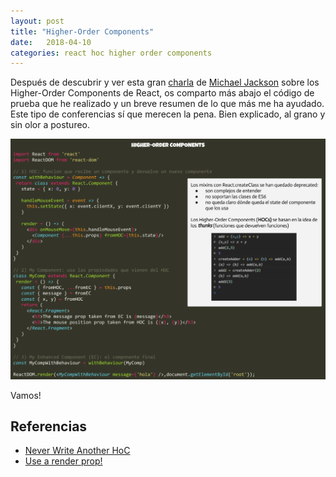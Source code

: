 ```yaml
---
layout: post
title: "Higher-Order Components"
date:   2018-04-10
categories: react hoc higher order components
---
```


Después de descubrir y ver esta gran [charla](https://youtu.be/BcVAq3YFiuc) de [Michael Jackson](https://github.com/mjackson) sobre los Higher-Order Components de React, os comparto más abajo el código de prueba que he realizado y un breve resumen de lo que más me ha ayudado. Este tipo de conferencias sí que merecen la pena. Bien explicado, al grano y sin olor a postureo.

![Higher-Order Components](../images/higher-order-components.png)

Vamos!

## Referencias

* [Never Write Another HoC](https://youtu.be/BcVAq3YFiuc)
* [Use a render prop!](https://cdb.reacttraining.com/use-a-render-prop-50de598f11ce)